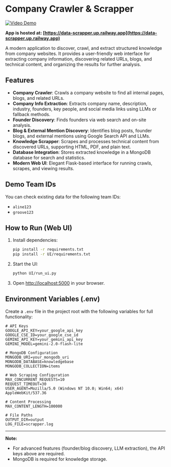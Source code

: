 # Company Crawler & Scrapper

[![Video Demo](https://img.shields.io/badge/Watch%20Demo-YouTube-red?logo=youtube)](https://youtu.be/o__WmIZd0x8)

**App is hosted at: [https://data-scrapper.up.railway.app](https://data-scrapper.up.railway.app)**

A modern application to discover, crawl, and extract structured knowledge from company websites. It provides a user-friendly web interface for extracting company information, discovering related URLs, blogs, and technical content, and organizing the results for further analysis.

## Features
- **Company Crawler**: Crawls a company website to find all internal pages, blogs, and related URLs.
- **Company Info Extraction**: Extracts company name, description, industry, founders, key people, and social media links using LLMs or fallback methods.
- **Founder Discovery**: Finds founders via web search and on-site analysis.
- **Blog & External Mention Discovery**: Identifies blog posts, founder blogs, and external mentions using Google Search API and LLMs.
- **Knowledge Scrapper**: Scrapes and processes technical content from discovered URLs, supporting HTML, PDF, and plain text.
- **Database Integration**: Stores extracted knowledge in a MongoDB database for search and statistics.
- **Modern Web UI**: Elegant Flask-based interface for running crawls, scrapes, and viewing results.

## Demo Team IDs
You can check existing data for the following team IDs:

- `aline123`
- `groove123`

## How to Run (Web UI)
1. Install dependencies:
   ```bash
   pip install -r requirements.txt
   pip install -r UI/requirements.txt
   ```
2. Start the UI:
   ```bash
   python UI/run_ui.py
   ```
3. Open [http://localhost:5000](http://localhost:5000) in your browser.

## Environment Variables (.env)
Create a `.env` file in the project root with the following variables for full functionality:

```
# API Keys
GOOGLE_API_KEY=your_google_api_key
GOOGLE_CSE_ID=your_google_cse_id
GEMINI_API_KEY=your_gemini_api_key
GEMINI_MODEL=gemini-2.0-flash-lite

# MongoDB Configuration
MONGODB_URI=your_mongodb_uri
MONGODB_DATABASE=knowledgebase
MONGODB_COLLECTION=items

# Web Scraping Configuration
MAX_CONCURRENT_REQUESTS=10
REQUEST_TIMEOUT=30
USER_AGENT=Mozilla/5.0 (Windows NT 10.0; Win64; x64) AppleWebKit/537.36

# Content Processing
MAX_CONTENT_LENGTH=100000

# File Paths
OUTPUT_DIR=output
LOG_FILE=scrapper.log
```

---

**Note:**
- For advanced features (founder/blog discovery, LLM extraction), the API keys above are required.
- MongoDB is required for knowledge storage. 
